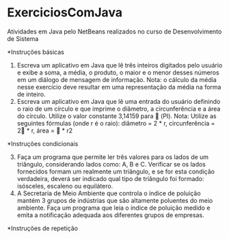 # ExerciciosComJava
Atividades em Java pelo NetBeans realizados no curso de Desenvolvimento de Sistema

*Instruções básicas
1. Escreva um aplicativo em Java que lê três inteiros digitados pelo usuário e exibe a soma, a média, o produto, o maior e o menor desses números em um diálogo de mensagem de 
informação. Nota: o cálculo da média nesse exercício deve resultar em uma representação da média na forma de inteiro.
2. Escreva um aplicativo em Java que lê uma entrada do usuário definindo o raio de um círculo e que imprime o diâmetro, a circunferência e a área do círculo. 
Utilize o valor constante 3,14159 para  (PI). Nota: Utilize as seguintes fórmulas (onde r é o raio): diâmetro = 2 * r, circunferência = 2 * r, área =  * r2

*Instruções condicionais

3. Faça um programa que permite ler três valores para os lados de um triângulo, considerando lados como: A, B e C. Verificar se os lados fornecidos formam um realmente 
um triângulo, e se for esta condição verdadeira, deverá ser indicado qual tipo de triângulo foi formado: isósceles, escaleno ou equilátero.
4. A Secretaria de Meio Ambiente que controla o índice de poluição mantém 3 grupos de indústrias que são altamente poluentes do meio ambiente. Faça um programa que leia 
o índice de poluição medido e emita a notificação adequada aos diferentes grupos de empresas.

*Instruções de repetição 
